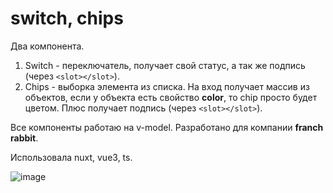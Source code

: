 # switch, chips 
Два компонента.

1. Switch - переключатель, получает свой статус, а так же подпись (через `<slot></slot>`).
2. Chips - выборка элемента из списка. На вход получает массив из объектов, если у объекта есть свойство **color**, то chip просто будет цветом. Плюс получает подпись (через `<slot></slot>`).

Все компоненты работаю на v-model. Разработано для компании **franch rabbit**. 

Использовала nuxt, vue3, ts.


![image](https://github.com/povar0305/french_rabbit/assets/73982948/c2fdbcb9-f2e0-4598-ad47-b7b632945776)
